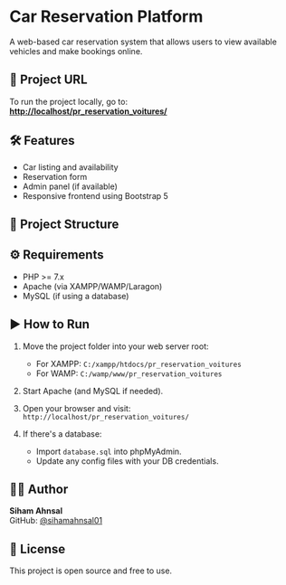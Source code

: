 # Car Reservation Platform

A web-based car reservation system that allows users to view available vehicles and make bookings online.

## 🚗 Project URL

To run the project locally, go to:  
**[http://localhost/pr_reservation_voitures/](http://localhost/pr_reservation_voitures/)**

## 🛠️ Features

- Car listing and availability
- Reservation form
- Admin panel (if available)
- Responsive frontend using Bootstrap 5

## 📁 Project Structure


## ⚙️ Requirements

- PHP >= 7.x
- Apache (via XAMPP/WAMP/Laragon)
- MySQL (if using a database)

## ▶️ How to Run

1. Move the project folder into your web server root:

   - For XAMPP: `C:/xampp/htdocs/pr_reservation_voitures`
   - For WAMP: `C:/wamp/www/pr_reservation_voitures`

2. Start Apache (and MySQL if needed).

3. Open your browser and visit:  
   `http://localhost/pr_reservation_voitures/`

4. If there's a database:
   - Import `database.sql` into phpMyAdmin.
   - Update any config files with your DB credentials.

## 👩‍💻 Author

**Siham Ahnsal**  
GitHub: [@sihamahnsal01](https://github.com/sihamahnsal01)

## 📝 License

This project is open source and free to use.
